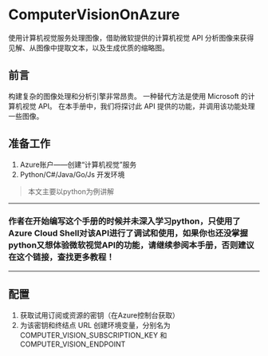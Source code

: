 # ComputerVisionOnAzure
使用计算机视觉服务处理图像，借助微软提供的计算机视觉 API 分析图像来获得见解、从图像中提取文本，以及生成优质的缩略图。

## 前言
构建复杂的图像处理和分析引擎非常昂贵。 一种替代方法是使用 Microsoft 的计算机视觉 API。 在本手册中，我们将探讨此 API 提供的功能，并调用该功能处理一些图像。
## 准备工作
1. Azure账户——创建“计算机视觉”服务
2. Python/C#/Java/Go/Js 开发环境
> 本文主要以python为例讲解
----
### 作者在开始编写这个手册的时候并未深入学习python，只使用了Azure Cloud Shell对该API进行了调试和使用，如果你也还没掌握python又想体验微软视觉API的功能，请继续参阅本手册，否则建议在这个链接，查找更多教程！
----
## 配置
1. 获取试用订阅或资源的密钥（在Azure控制台获取）
2. 为该密钥和终结点 URL 创建环境变量，分别名为 COMPUTER_VISION_SUBSCRIPTION_KEY 和 COMPUTER_VISION_ENDPOINT
